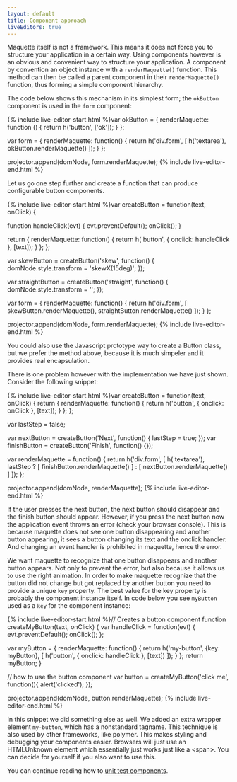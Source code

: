 ```yaml
---
layout: default
title: Component approach
liveEditors: true
---
```

Maquette itself is not a framework. 
This means it does not force you to structure your application in a certain way.
Using components however is an obvious and convenient way to structure your application.
A component by convention an object instance with a `renderMaquette()` function.
This method can then be called a parent component in their `renderMaquette()` function,
thus forming a simple component hierarchy.

The code below shows this mechanism in its simplest form; the `okButton` component is used in the `form` component:

{% include live-editor-start.html %}var okButton = {
  renderMaquette: function () {
    return h('button', ['ok']);
  }
};

var form = {
  renderMaquette: function() {
    return h('div.form', [
      h('textarea'),
      okButton.renderMaquette()
    ]);
  }
};

projector.append(domNode, form.renderMaquette);
{% include live-editor-end.html %}

Let us go one step further and create a function that can produce configurable button components.

{% include live-editor-start.html %}var createButton = function(text, onClick) {

  function handleClick(evt) {
    evt.preventDefault();
    onClick();
  }

  return {
    renderMaquette: function() {
      return h('button', { onclick: handleClick }, [text]);
    }
  };
};

var skewButton = createButton('skew', function() { 
  domNode.style.transform = 'skewX(15deg)';
});

var straightButton = createButton('straight', function() { 
  domNode.style.transform = ''; 
});

var form = {
  renderMaquette: function() {
    return h('div.form', [
      skewButton.renderMaquette(),
      straightButton.renderMaquette()
    ]);
  }
};

projector.append(domNode, form.renderMaquette);
{% include live-editor-end.html %}

You could also use the Javascript prototype way to create a Button class, but we prefer the
method above, because it is much simpeler and it provides real encapsulation.

There is one problem however with the implementation we have just shown. Consider the following snippet:

{% include live-editor-start.html %}var createButton = function(text, onClick) {
  return {
    renderMaquette: function() {
      return h('button', { onclick: onClick }, [text]);
    }
  };
};

var lastStep = false;

var nextButton = createButton('Next', function() {
  lastStep = true;
});
var finishButton = createButton('Finish', function() {});

var renderMaquette = function() {
  return h('div.form', [
    h('textarea'),
    lastStep ? [
      finishButton.renderMaquette()
    ] : [
      nextButton.renderMaquette()
    ]
  ]);
};

projector.append(domNode, renderMaquette);
{% include live-editor-end.html %}
        
If the user presses the next button, the next button should disappear and the finish button should appear.
However, if you press the next button now the application event throws an error (check your browser console).
This is because maquette does not see one button disappearing and another button appearing, 
it sees a button changing its text and the onclick handler.
And changing an event handler is prohibited in maquette, hence the error.

We want maquette to recognize that one button disappears and another button appears.
Not only to prevent the error, but also because it allows us to use the right animation.
In order to make maquette recognize that the button did not change but got replaced by another button you need to 
provide a unique `key` property. The best value for the key property is probably the component instance itself.
In code below you see `myButton` used as a `key` for the component instance:

{% include live-editor-start.html %}// Creates a button component
function createMyButton(text, onClick) {
  var handleClick = function(evt) {
    evt.preventDefault();
    onClick();
  };

  var myButton = {
    renderMaquette: function() {
      return h('my-button', {key: myButton}, [ 
        h('button', { onclick: handleClick }, [text])
      ]);
    }
  };
  return myButton;
}

// how to use the button component
var button = createMyButton('click me', function(){ alert('clicked'); });

projector.append(domNode, button.renderMaquette);
{% include live-editor-end.html %}

In this snippet we did something else as well. We added an extra wrapper element `my-button`, which has a nonstandard tagname.
This technique is also used by other frameworks, like polymer. This makes styling and debugging your components easier.
Browsers will just use an HTMLUnknown element which essentially just works just like a &lt;span&gt;. 
You can decide for yourself if you also want to use this.

You can continue reading how to [unit test components](unit-testing.html).

